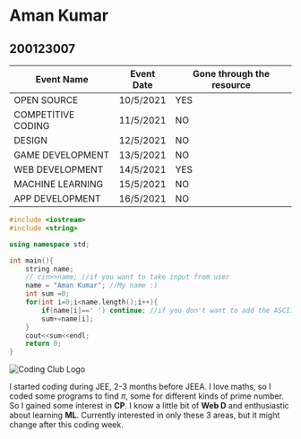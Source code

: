 # Aman Kumar
## 200123007

| Event Name         | Event Date | Gone through the resource |
| ------------------ | ---------- | ------------------------- |
| OPEN SOURCE        | 10/5/2021  | YES                       |
| COMPETITIVE CODING | 11/5/2021  | NO                        |
| DESIGN             | 12/5/2021  | NO                        |
| GAME DEVELOPMENT   | 13/5/2021  | NO                        |
| WEB DEVELOPMENT    | 14/5/2021  | YES                       |
| MACHINE LEARNING   | 15/5/2021  | NO                        |
| APP DEVELOPMENT    | 16/5/2021  | NO                        |

```cpp
#include <iostream>
#include <string>

using namespace std;

int main(){
    string name;
    // cin>>name; //if you want to take input from user
    name = "Aman Kumar"; //My name :)
    int sum =0;
    for(int i=0;i<name.length();i++){
        if(name[i]==' ') continue; //if you don't want to add the ASCII value of space 
        sum+=name[i];
    }
    cout<<sum<<endl;
    return 0;
}
```
![Coding Club Logo](https://github.com/codingiitg/open_source_submission/blob/main/coding-club%20logo.png?raw=true "CC Logo")

I started coding during JEE, 2-3 months before JEEA. I love maths, so I coded some programs to find $\pi$, some for different kinds of prime number. So I gained some interest in **CP**. I know a little bit of **Web D** and enthusiastic about learning **ML**. Currently interested in only these 3 areas, but it might change after this coding week.